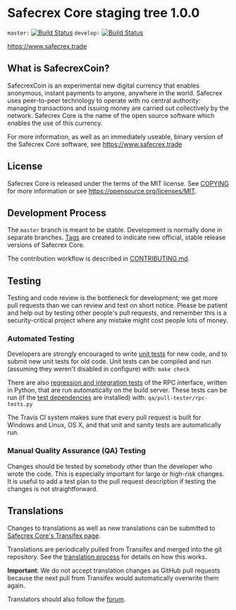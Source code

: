 Safecrex Core staging tree 1.0.0
===============================

`master:` [![Build Status](https://travis-ci.org/safecrexpay/safecrex.svg?branch=master)](https://travis-ci.org/safecrexpay/safecrex) `develop:` [![Build Status](https://travis-ci.org/safecrexpay/safecrex.svg?branch=develop)](https://travis-ci.org/safecrexpay/safecrex/branches)

https://www.safecrex.trade


What is SafecrexCoin?
----------------

SafecrexCoin is an experimental new digital currency that enables anonymous, instant
payments to anyone, anywhere in the world. Safecrex uses peer-to-peer technology
to operate with no central authority: managing transactions and issuing money
are carried out collectively by the network. Safecrex Core is the name of the open
source software which enables the use of this currency.

For more information, as well as an immediately useable, binary version of
the Safecrex Core software, see https://www.safecrex.trade


License
-------

Safecrex Core is released under the terms of the MIT license. See [COPYING](COPYING) for more
information or see https://opensource.org/licenses/MIT.

Development Process
-------------------

The `master` branch is meant to be stable. Development is normally done in separate branches.
[Tags](https://github.com/safecrex-official/safecrex/tags) are created to indicate new official,
stable release versions of Safecrex Core.

The contribution workflow is described in [CONTRIBUTING.md](CONTRIBUTING.md).

Testing
-------

Testing and code review is the bottleneck for development; we get more pull
requests than we can review and test on short notice. Please be patient and help out by testing
other people's pull requests, and remember this is a security-critical project where any mistake might cost people
lots of money.

### Automated Testing

Developers are strongly encouraged to write [unit tests](/doc/unit-tests.md) for new code, and to
submit new unit tests for old code. Unit tests can be compiled and run
(assuming they weren't disabled in configure) with: `make check`

There are also [regression and integration tests](/qa) of the RPC interface, written
in Python, that are run automatically on the build server.
These tests can be run (if the [test dependencies](/qa) are installed) with: `qa/pull-tester/rpc-tests.py`

The Travis CI system makes sure that every pull request is built for Windows
and Linux, OS X, and that unit and sanity tests are automatically run.

### Manual Quality Assurance (QA) Testing

Changes should be tested by somebody other than the developer who wrote the
code. This is especially important for large or high-risk changes. It is useful
to add a test plan to the pull request description if testing the changes is
not straightforward.

Translations
------------

Changes to translations as well as new translations can be submitted to
[Safecrex Core's Transifex page](https://www.transifex.com/projects/p/safecrex/).

Translations are periodically pulled from Transifex and merged into the git repository. See the
[translation process](doc/translation_process.md) for details on how this works.

**Important**: We do not accept translation changes as GitHub pull requests because the next
pull from Transifex would automatically overwrite them again.

Translators should also follow the [forum](https://www.safecrex.org/forum/topic/safecrex-worldwide-collaboration.88/).

